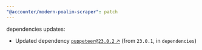```yaml
---
"@accounter/modern-poalim-scraper": patch
---
```

dependencies updates:
  - Updated dependency [`puppeteer@23.0.2` ↗︎](https://www.npmjs.com/package/puppeteer/v/23.0.2) (from `23.0.1`, in `dependencies`)
